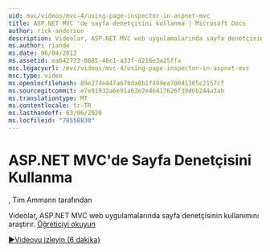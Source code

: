 ```yaml
---
uid: mvc/videos/mvc-4/using-page-inspector-in-aspnet-mvc
title: ASP.NET MVC 'de sayfa denetçisini kullanma | Microsoft Docs
author: rick-anderson
description: Videolar, ASP.NET MVC web uygulamalarında sayfa denetçisinin kullanımını araştırır. Öğreticiyi okuyun
ms.author: riande
ms.date: 06/04/2012
ms.assetid: ea642733-8085-40c1-a33f-d216e3a25ffa
msc.legacyurl: /mvc/videos/mvc-4/using-page-inspector-in-aspnet-mvc
msc.type: video
ms.openlocfilehash: 89e274e447a67bda0b1f499ea70041365c2157cf
ms.sourcegitcommit: e7e91932a6e91a63e2e46417626f39d6b244a3ab
ms.translationtype: MT
ms.contentlocale: tr-TR
ms.lasthandoff: 03/06/2020
ms.locfileid: "78558830"
---
```

# <a name="using-page-inspector-in-aspnet-mvc"></a>ASP.NET MVC'de Sayfa Denetçisini Kullanma

, Tim Ammann tarafından

Videolar, ASP.NET MVC web uygulamalarında sayfa denetçisinin kullanımını araştırır. [Öğreticiyi okuyun](../../overview/views/using-page-inspector-in-aspnet-mvc.md)

[&#9654;Videoyu izleyin (6 dakika)](https://channel9.msdn.com/Blogs/ASP-NET-Site-Videos/using-page-inspector-in-aspnet-mvc)
